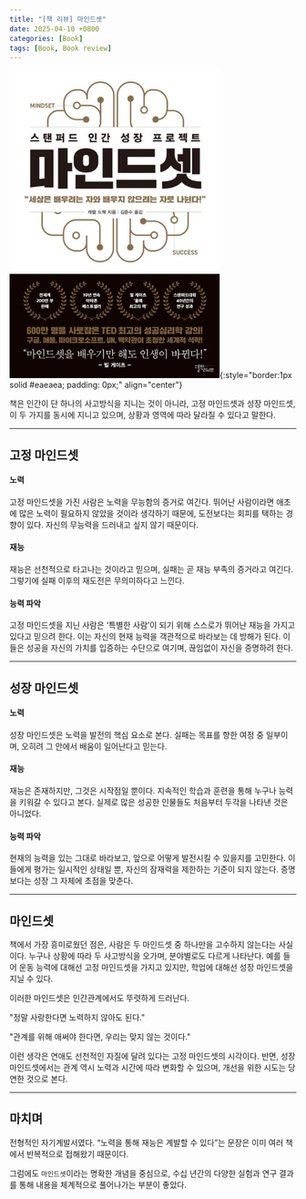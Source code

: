 ```yaml
---
title: "[책 리뷰] 마인드셋"
date: 2025-04-10 +0800
categories: [Book]
tags: [Book, Book review]
---
```


![Desktop View](/assets/img/Book/book12.png){:style="border:1px solid #eaeaea; padding: 0px;" align="center"}

책은 인간이 단 하나의 사고방식을 지니는 것이 아니라, 고정 마인드셋과 성장 마인드셋, 이 두 가지를 동시에 지니고 있으며, 상황과 영역에 따라 달라질 수 있다고 말한다.

---

## **고정 마인드셋**

#### **노력**

고정 마인드셋을 가진 사람은 노력을 무능함의 증거로 여긴다. 뛰어난 사람이라면 애초에 많은 노력이 필요하지 않았을 것이라 생각하기 때문에, 도전보다는 회피를 택하는 경향이 있다. 자신의 무능력을 드러내고 싶지 않기 때문이다.

#### **재능**

재능은 선천적으로 타고나는 것이라고 믿으며, 실패는 곧 재능 부족의 증거라고 여긴다. 그렇기에 실패 이후의 재도전은 무의미하다고 느낀다.

#### **능력 파악**

고정 마인드셋을 지닌 사람은 ‘특별한 사람’이 되기 위해 스스로가 뛰어난 재능을 가지고 있다고 믿으려 한다. 이는 자신의 현재 능력을 객관적으로 바라보는 데 방해가 된다. 이들은 성공을 자신의 가치를 입증하는 수단으로 여기며, 끊임없이 자신을 증명하려 한다.

---

## **성장 마인드셋**

#### **노력**

성장 마인드셋은 노력을 발전의 핵심 요소로 본다. 실패는 목표를 향한 여정 중  일부이며, 오히려 그 안에서 배움이 일어난다고 믿는다.

#### **재능**

재능은 존재하지만, 그것은 시작점일 뿐이다. 지속적인 학습과 훈련을 통해 누구나 능력을 키워갈 수 있다고 본다. 실제로 많은 성공한 인물들도 처음부터 두각을 나타낸 것은 아니었다.

#### **능력 파악**

현재의 능력을 있는 그대로 바라보고, 앞으로 어떻게 발전시킬 수 있을지를 고민한다. 이들에게 평가는 일시적인 상태일 뿐, 자신의 잠재력을 제한하는 기준이 되지 않는다. 증명보다는 성장 그 자체에 초점을 맞춘다.

---

## **마인드셋**

책에서 가장 흥미로웠던 점은, 사람은 두 마인드셋 중 하나만을 고수하지 않는다는 사실이다. 누구나 상황에 따라 두 사고방식을 오가며, 분야별로도 다르게 나타난다. 예를 들어 운동 능력에 대해선 고정 마인드셋을 가지고 있지만, 학업에 대해선 성장 마인드셋을 지닐 수 있다.

이러한 마인드셋은 인간관계에서도 뚜렷하게 드러난다.

"정말 사랑한다면 노력하지 않아도 된다."

"관계를 위해 애써야 한다면, 우리는 맞지 않는 것이다."

이런 생각은 연애도 선천적인 자질에 달려 있다는 고정 마인드셋의 시각이다. 반면, 성장 마인드셋에서는 관계 역시 노력과 시간에 따라 변화할 수 있으며, 개선을 위한 시도는 당연한 것으로 본다.

---

## **마치며**

전형적인 자기계발서였다. “노력을 통해 재능은 계발할 수 있다”는 문장은 이미 여러 책에서 반복적으로 접해왔기 때문이다.

그럼에도 `마인드셋`이라는 명확한 개념을 중심으로, 수십 년간의 다양한 실험과 연구 결과를 통해 내용을 체계적으로 풀어나가는 부분이 좋았다. 









